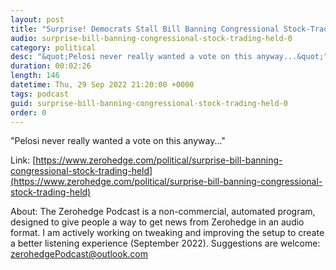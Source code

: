 ```yaml
---
layout: post
title: "Surprise! Democrats Stall Bill Banning Congressional Stock-Trading"
audio: surprise-bill-banning-congressional-stock-trading-held-0
category: political
desc: "&quot;Pelosi never really wanted a vote on this anyway...&quot;"
duration: 00:02:26
length: 146
datetime: Thu, 29 Sep 2022 21:20:00 +0000
tags: podcast
guid: surprise-bill-banning-congressional-stock-trading-held-0
order: 0
---
```

&quot;Pelosi never really wanted a vote on this anyway...&quot;

Link: [https://www.zerohedge.com/political/surprise-bill-banning-congressional-stock-trading-held](https://www.zerohedge.com/political/surprise-bill-banning-congressional-stock-trading-held)

About: The Zerohedge Podcast is a non-commercial, automated program, designed to give people a way to get news from Zerohedge in an audio format.  I am actively working on tweaking and improving the setup to create a better listening experience (September 2022).  Suggestions are welcome: [zerohedgePodcast@outlook.com](mailto:zerohedgePodcast@outlook.com)